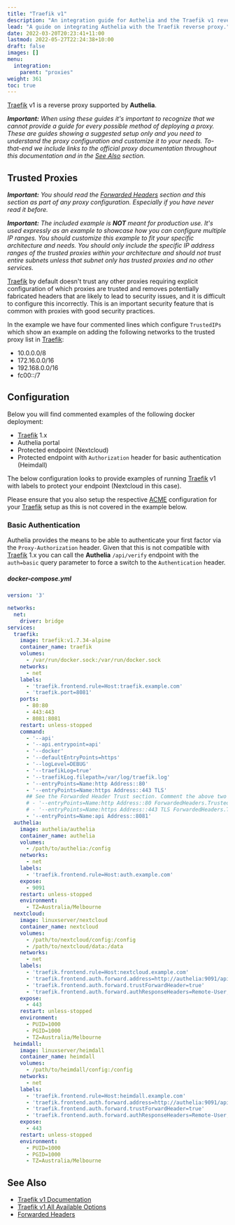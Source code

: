 ```yaml
---
title: "Traefik v1"
description: "An integration guide for Authelia and the Traefik v1 reverse proxy"
lead: "A guide on integrating Authelia with the Traefik reverse proxy."
date: 2022-03-20T20:23:41+11:00
lastmod: 2022-05-27T22:24:38+10:00
draft: false
images: []
menu:
  integration:
    parent: "proxies"
weight: 361
toc: true
---
```


[Traefik] v1 is a reverse proxy supported by **Authelia**.

_**Important:** When using these guides it's important to recognize that we cannot provide a guide for every possible
method of deploying a proxy. These are guides showing a suggested setup only and you need to understand the proxy
configuration and customize it to your needs. To-that-end we include links to the official proxy documentation
throughout this documentation and in the [See Also](#see-also) section._

## Trusted Proxies

_**Important:** You should read the [Forwarded Headers] section and this section as part of any proxy configuration.
Especially if you have never read it before._

_**Important:** The included example is **NOT** meant for production use. It's used expressly as an example to showcase
how you can configure multiple IP ranges. You should customize this example to fit your specific architecture and needs.
You should only include the specific IP address ranges of the trusted proxies within your architecture and should not
trust entire subnets unless that subnet only has trusted proxies and no other services._

[Traefik] by default doesn't trust any other proxies requiring explicit configuration of which proxies are trusted
and removes potentially fabricated headers that are likely to lead to security issues, and it is difficult to configure
this incorrectly. This is an important security feature that is common with proxies with good security practices.

In the example we have four commented lines which configure `TrustedIPs` which show an example on adding the following
networks to the trusted proxy list in [Traefik]:

- 10.0.0.0/8
- 172.16.0.0/16
- 192.168.0.0/16
- fc00::/7

## Configuration

Below you will find commented examples of the following docker deployment:

* [Traefik] 1.x
* Authelia portal
* Protected endpoint (Nextcloud)
* Protected endpoint with `Authorization` header for basic authentication (Heimdall)

The below configuration looks to provide examples of running [Traefik] v1 with labels to protect your endpoint
(Nextcloud in this case).

Please ensure that you also setup the respective [ACME](https://docs.traefik.io/v1.7/configuration/acme/) configuration
for your [Traefik] setup as this is not covered in the example below.

### Basic Authentication

Authelia provides the means to be able to authenticate your first factor via the `Proxy-Authorization` header.
Given that this is not compatible with [Traefik] 1.x you can call the **Authelia** `/api/verify` endpoint with the
`auth=basic` query parameter to force a switch to the `Authentication` header.

##### docker-compose.yml
```yml
version: '3'

networks:
  net:
    driver: bridge
services:
  traefik:
    image: traefik:v1.7.34-alpine
    container_name: traefik
    volumes:
      - /var/run/docker.sock:/var/run/docker.sock
    networks:
      - net
    labels:
      - 'traefik.frontend.rule=Host:traefik.example.com'
      - 'traefik.port=8081'
    ports:
      - 80:80
      - 443:443
      - 8081:8081
    restart: unless-stopped
    command:
      - '--api'
      - '--api.entrypoint=api'
      - '--docker'
      - '--defaultEntryPoints=https'
      - '--logLevel=DEBUG'
      - '--traefikLog=true'
      - '--traefikLog.filepath=/var/log/traefik.log'
      - '--entryPoints=Name:http Address::80'
      - '--entryPoints=Name:https Address::443 TLS'
      ## See the Forwarded Header Trust section. Comment the above two lines, then uncomment and customize the next two lines to configure the TrustedIPs.
      # - '--entryPoints=Name:http Address::80 ForwardedHeaders.TrustedIPs:10.0.0.0/8,172.16.0.0/16,192.168.0.0/16,fc00::/7 ProxyProtocol.TrustedIPs:10.0.0.0/8,172.16.0.0/16,192.168.0.0/16,fc00::/7'
      # - '--entryPoints=Name:https Address::443 TLS ForwardedHeaders.TrustedIPs:10.0.0.0/8,172.16.0.0/16,192.168.0.0/16,fc00::/7 ProxyProtocol.TrustedIPs:10.0.0.0/8,172.16.0.0/16,192.168.0.0/16,fc00::/7'
      - '--entryPoints=Name:api Address::8081'
  authelia:
    image: authelia/authelia
    container_name: authelia
    volumes:
      - /path/to/authelia:/config
    networks:
      - net
    labels:
      - 'traefik.frontend.rule=Host:auth.example.com'
    expose:
      - 9091
    restart: unless-stopped
    environment:
      - TZ=Australia/Melbourne
  nextcloud:
    image: linuxserver/nextcloud
    container_name: nextcloud
    volumes:
      - /path/to/nextcloud/config:/config
      - /path/to/nextcloud/data:/data
    networks:
      - net
    labels:
      - 'traefik.frontend.rule=Host:nextcloud.example.com'
      - 'traefik.frontend.auth.forward.address=http://authelia:9091/api/verify?rd=https://auth.example.com/'
      - 'traefik.frontend.auth.forward.trustForwardHeader=true'
      - 'traefik.frontend.auth.forward.authResponseHeaders=Remote-User,Remote-Groups,Remote-Name,Remote-Email'
    expose:
      - 443
    restart: unless-stopped
    environment:
      - PUID=1000
      - PGID=1000
      - TZ=Australia/Melbourne
  heimdall:
    image: linuxserver/heimdall
    container_name: heimdall
    volumes:
      - /path/to/heimdall/config:/config
    networks:
      - net
    labels:
      - 'traefik.frontend.rule=Host:heimdall.example.com'
      - 'traefik.frontend.auth.forward.address=http://authelia:9091/api/verify?auth=basic'
      - 'traefik.frontend.auth.forward.trustForwardHeader=true'
      - 'traefik.frontend.auth.forward.authResponseHeaders=Remote-User,Remote-Groups,Remote-Name,Remote-Email'
    expose:
      - 443
    restart: unless-stopped
    environment:
      - PUID=1000
      - PGID=1000
      - TZ=Australia/Melbourne
```

## See Also

- [Traefik v1 Documentation](https://doc.traefik.io/traefik/v1.7/)
- [Traefik v1 All Available Options](https://doc.traefik.io/traefik/v1.7/configuration/entrypoints/#all-available-options)
- [Forwarded Headers]

[Traefik]: https://docs.traefik.io/v1.7/
[Forwarded Headers]: fowarded-headers
